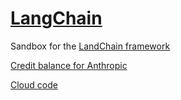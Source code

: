# [LangChain](https://github.com/linnienaryshkin/langchain)

Sandbox for the [LandChain framework](https://docs.langchain.com/oss/javascript/langchain/overview)

[Credit balance for Anthropic](https://console.anthropic.com/settings/billing)

[Cloud code](https://claude.ai/settings/claude-code)
